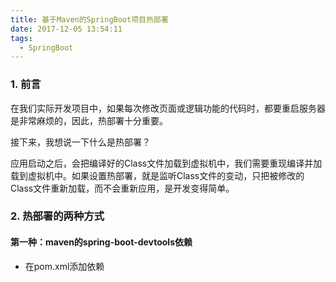 ```yaml
---
title: 基于Maven的SpringBoot项目热部署
date: 2017-12-05 13:54:11
tags:
  - SpringBoot
---
```


### 1. 前言

在我们实际开发项目中，如果每次修改页面或逻辑功能的代码时，都要重启服务器是非常麻烦的，因此，热部署十分重要。

接下来，我想说一下什么是热部署？

应用启动之后，会把编译好的Class文件加载到虚拟机中，我们需要重现编译并加载到虚拟机中。如果设置热部署，就是监听Class文件的变动，只把被修改的Class文件重新加载，而不会重新应用，是开发变得简单。

### 2. 热部署的两种方式

#### 第一种：maven的spring-boot-devtools依赖

* 在pom.xml添加依赖
```
```
